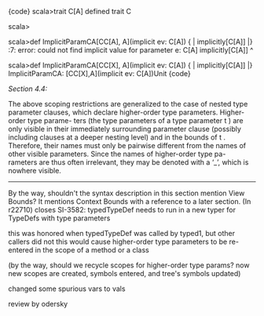 {code}
scala>trait C[A]
defined trait C

scala>

scala>def ImplicitParamCA[CC[A], A](implicit ev: C[A]) {
     | implicitly[C[A]]
     |}
<console>:7: error: could not find implicit value for parameter e: C[A]
           implicitly[C[A]]
                     ^

scala>def ImplicitParamCA[CC[X], A](implicit ev: C[A]) {
     | implicitly[C[A]]
     |}
ImplicitParamCA: [CC[X],A](implicit ev: C[A])Unit
{code}

*Section 4.4:*

  The above scoping restrictions are generalized to the case of nested type parameter clauses, which declare higher-order type parameters. Higher-order type parame- ters (the type parameters of a type parameter t ) are only visible in their immediately surrounding parameter clause (possibly including clauses at a deeper nesting level) and in the bounds of t . Therefore, their names must only be pairwise different from the names of other visible parameters. Since the names of higher-order type pa- rameters are thus often irrelevant, they may be denoted with a ‘_’, which is nowhere visible.

----

By the way, shouldn't the syntax description in this section mention View Bounds? It mentions Context Bounds with a reference to a later section.
(In r22710) closes SI-3582: typedTypeDef needs to run in a new typer for TypeDefs with type parameters

this was honored when typedTypeDef was called by typed1, but other callers did not
this would cause higher-order type parameters to be re-entered in the scope of a method or a class

(by the way, should we recycle scopes for higher-order type params? now new scopes are created, symbols entered, and tree's symbols updated)

changed some spurious vars to vals

review by odersky
